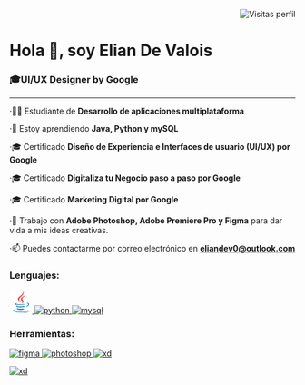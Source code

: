 <p align="right">
  <img src="https://komarev.com/ghpvc/?username=eliandev0&label=Visitas%20perfil&color=blue" alt="Visitas perfil">
</p>
<h1 align="left">Hola 👋, soy Elian De Valois</h1> 
<h3 align="left">🎓UI/UX Designer by Google</h3>

<hr style="color: #0056b2;" />


·👨‍💻 Estudiante de **Desarrollo de aplicaciones multiplataforma**

·🌱 Estoy aprendiendo **Java, Python y mySQL**

·🎓 Certificado **Diseño de Experiencia e Interfaces de usuario (UI/UX) por Google**

·🎓 Certificado **Digitaliza tu Negocio paso a paso por Google**

·🎓 Certificado **Marketing Digital por Google**

·💼 Trabajo con **Adobe Photoshop, Adobe Premiere Pro y Figma** para dar vida a mis ideas creativas.

·📫 Puedes contactarme por correo electrónico en **eliandev0@outlook.com**

<h3 align="left">Lenguajes:</h3> 
<a href="https://www.java.com" target="_blank" rel="noreferrer"> <img src="https://raw.githubusercontent.com/devicons/devicon/master/icons/java/java-original.svg" alt="java" width="40" height="40"/> </a>
<a href="https://www.python.org" target="_blank" rel="noreferrer"> <img src="https://clipart-library.com/new_gallery/289-2896071_python-logo-png-165709.png" alt="python" width="40" height="40"/> </a>
<a href="https://www.mysql.com/" target="_blank" rel="noreferrer"> <img src="https://logodix.com/logo/840630.png" alt="mysql" width="40" height="40"/> </a> 
  
<h3 align="left">Herramientas:</h3>
<p align="left"> <a href="https://www.figma.com/" target="_blank" rel="noreferrer"> <img src="https://creativecode.it/wp-content/uploads/2019/07/figma-logo.png" alt="figma" width="45" height="45"/> </a>
<a href="https://www.photoshop.com/en" target="_blank" rel="noreferrer"> <img src="https://logodownload.org/wp-content/uploads/2019/10/adobe-photoshop-logo-1.png" alt="photoshop" width="40" height="40"/> </a>
<a href="https://www.adobe.com/es/products/premiere.html" target="_blank" rel="noreferrer"> <img src="https://www.trainingonsite.com/images/stories/Premiere-Pro-CC-2020-icon-600px.png" alt="xd" width="40" height="40"/> </a> </p>
<a href="https://www.adobe.com/products/xd.html" target="_blank" rel="noreferrer"> <img src="https://upload.wikimedia.org/wikipedia/commons/thumb/c/c2/Adobe_XD_CC_icon.svg/1200px-Adobe_XD_CC_icon.svg.png" alt="xd" width="40" height="40"/> </a> </p>


